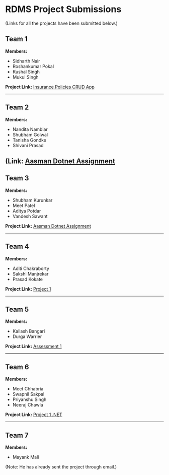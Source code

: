 # RDMS Project Submissions

(Links for all the projects have been submitted below.)

## Team 1

**Members:**
- Sidharth Nair
- Roshankumar Pokal
- Kushal Singh
- Mukul Singh

**Project Link:** [Insurance Policies CRUD App](https://github.com/printROSHN/InsurancePoliciesCRUDApp)

---

## Team 2

**Members:**
- Nandita Nambiar
- Shubham Golwal
- Tanisha Gondke
- Shivani Prasad

(Link:  [Aasman Dotnet Assignment](https://icicigroup-my.sharepoint.com/:f:/g/personal/1041750_icicilombard_com/EhWJ2hstirJHvg4UcC9wR2IBebBkpkOFtdrqTQx4MJi66A?e=Gnvuhu)
---

## Team 3

**Members:**
- Shubham Kurunkar
- Meet Patel
- Aditya Potdar
- Vandesh Sawant

**Project Link:** [Aasman Dotnet Assignment](https://github.com/shubham-k01/Aasman_Dotnet_Assg)

---

## Team 4

**Members:**
- Aditi Chakraborty
- Sakshi Manjrekar
- Prasad Kokate

**Project Link:** [Project 1](https://github.com/AditiChakraborty1212/Project1)

---

## Team 5

**Members:**
- Kailash Bangari
- Durga Warrier

**Project Link:** [Assessment 1](https://github.com/kailash450/Assessment_1)

---

## Team 6

**Members:**
- Meet Chhabria
- Swapnil Sakpal
- Priyanshu Singh
- Neeraj Chawla

**Project Link:** [Project 1 .NET](https://gitlab.com/chhabriameet/project1-dotnet/-/tree/master?ref_type=heads)

---

## Team 7

**Members:**
- Mayank Mali
  
(Note: He has already sent the project through email.)

